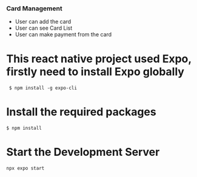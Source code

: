 ### Card Management
- User can add the card
- User can see Card List
- User can make payment from the card

# This react native project used Expo, firstly need to install Expo globally
``` $ npm install -g expo-cli```

# Install the required packages
``` $ npm install ```

# Start the Development Server
```npx expo start```
